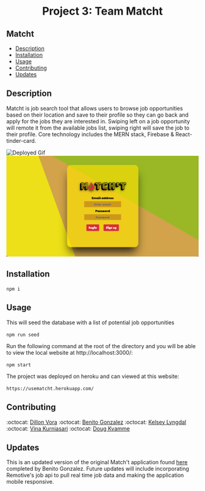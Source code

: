 <h1 align="center">Project 3: Team Matcht</h1>

## Matcht

- [Description](#description)
- [Installation](#installation)
- [Usage](#usage)
- [Contributing](#contributing)
- [Updates](#updates)

## Description

Matcht is job search tool that allows users to browse job opportunities based on their location and save to their profile so they can go back and apply for the jobs they are interested in. Swiping left on a job opportunity will remote it from the available jobs list, swiping right will save the job to their profile. Core technology includes the MERN stack, Firebase & React-tinder-card.


![Deployed Gif](./src/matchtss.gif)
![Screenshot](./src/matcht.png)

## Installation

`npm i`

## Usage

This will seed the database with a list of potential job opportunities

`npm run seed`

Run the following command at the root of the directory and you will be able to view the local website at http://localhost:3000/:

`npm start`

The project was deployed on heroku and can viewed at this website:

`https://usematcht.herokuapp.com/`

## Contributing

:octocat: [Dillon Vora](https://github.com/dvorav)
:octocat: [Benito Gonzalez](https://github.com/ohnobenito)
:octocat: [Kelsey Lyngdal](https://github.com/klyngdal)
:octocat: [Vina Kurniasari](https://github.com/vina19)
:octocat: [Doug Kvamme](https://github.com/kvadou)

## Updates

This is an updated version of the original Match't application found [here](https://matchtapp.heroku.com) completed by Benito Gonzalez. Future updates will include incorporating Remotive's job api to pull real time job data and making the application mobile responsive.


<br />
